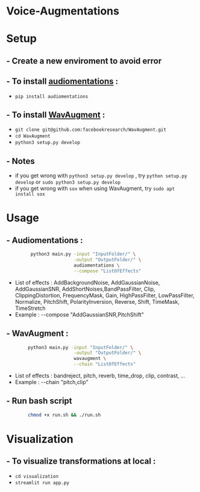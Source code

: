 # **Voice-Augmentations**
# **Setup**
## - Create a new enviroment to avoid error
## - To install [audiomentations](https://github.com/iver56/audiomentations) : 
* `pip install audiomentations` 
## - To install [WavAugment](https://github.com/facebookresearch/WavAugment) :
* `git clone git@github.com:facebookresearch/WavAugment.git`
* `cd WavAugment`
* `python3 setup.py develop`
## - Notes 
* if you get wrong with  `python3 setup.py develop` , try `python setup.py develop` or `sudo python3 setup.py develop` 
* if you get wrong with `sox` when using WavAugment, try `sudo apt install sox`
# **Usage**

## - Audiomentations : 
```zsh       
         python3 main.py -input "InputFolder/" \
                         -output "OutputFolder/" \
                         audiomentations \
                         --compose "ListOfEffects"
```
* List of effects :  AddBackgroundNoise, AddGaussianNoise, AddGaussianSNR, AddShortNoises,BandPassFilter, Clip, ClippingDistortion, FrequencyMask, Gain, HighPassFilter, LowPassFilter,
Normalize, PitchShift, PolarityInversion, Reverse, Shift, TimeMask, TimeStretch
* Example : --compose "AddGaussianSNR,PitchShift"
## - WavAugment : 
```zsh
        python3 main.py -input "InputFolder/" \
                         -output "OutputFolder/" \
                         wavaugment \
                         --chain "ListOfEffects"
```
* List of effects : bandreject, pitch, reverb, time_drop, clip, contrast, ...
* Example : --chain "pitch,clip"
## - Run bash script 
```zsh 
        chmod +x run.sh && ./run.sh
```
# **Visualization**
## - To visualize transformations at local : 
* `cd visualization`
* `streamlit run app.py`
                         
